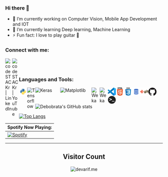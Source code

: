 ### Hi there 👋

<!--
**Debobrata-Chakraborty-Kakon/Debobrata-Chakraborty-Kakon** is a ✨ _special_ ✨ repository because its `README.md` (this file) appears on your GitHub profile.
<a href="https://kakonnovatorem.vercel.app/now-playing?open">
    <img src="https://kakonnovatorem.vercel.app/now-playing" width="256" height="64" alt="Now Playing">`
</a>

Here are some ideas to get you started:
- 👯 I’m looking to collaborate on ...
- 🤔 I’m looking for help with ...
- 💬 Ask me about ...
- 😄 Pronouns: ...
- 📫 How to reach me:
 ...
-->
- 🔭 I’m currently working on Computer Vision, Mobile App Development and IOT
- 🌱 I’m currently learning Deep learning, Machine Learning 
- ⚡ Fun fact: I love to play guitar 🎸 



### Connect with me: </br>
[<img align="left" alt="codeSTACKr | LinkedIn" width="22px" src="https://cdn.jsdelivr.net/npm/simple-icons@v3/icons/linkedin.svg" />][linkedin]
[<img align="left" alt="codeSTACKr | YouTube" width="22px" src="https://cdn.jsdelivr.net/npm/simple-icons@v3/icons/youtube.svg" />][youtube]
</br>
</br>


### Languages and Tools:
<img align="left" alt="Python" width="26px" src="https://raw.githubusercontent.com/github/explore/80688e429a7d4ef2fca1e82350fe8e3517d3494d/topics/python/python.png" />
<img align="left" alt="Tensorflow" width="26px" src="https://img.icons8.com/color/50/000000/tensorflow.png"/>
<img align="left" alt="Keras" width="80x" src="https://keras.io/img/logo.png" />

<img align="left" alt="Matplotlib" width="100px" src="https://matplotlib.org/stable/_static/logo2_compressed.svg" />
<img align="left" alt="Weka" width="26x" src="https://images.g2crowd.com/uploads/product/image/large_detail/large_detail_8c10cc72a4d651d34af6b29fb7c84c01/weka.png" />
<img align="left" alt="Weka" width="26x" src="https://www.vhv.rs/dpng/d/38-384674_opencv-logo-png-transparent-png.png" />


<img align="left" alt="Visual Studio Code" width="26px" src="https://raw.githubusercontent.com/github/explore/80688e429a7d4ef2fca1e82350fe8e3517d3494d/topics/visual-studio-code/visual-studio-code.png" />
<img align="left" alt="HTML5" width="26px" src="https://raw.githubusercontent.com/github/explore/80688e429a7d4ef2fca1e82350fe8e3517d3494d/topics/html/html.png" />
<img align="left" alt="CSS3" width="26px" src="https://raw.githubusercontent.com/github/explore/80688e429a7d4ef2fca1e82350fe8e3517d3494d/topics/css/css.png" />
<img align="left" alt="SQL" width="26px" src="https://raw.githubusercontent.com/github/explore/80688e429a7d4ef2fca1e82350fe8e3517d3494d/topics/sql/sql.png" />
<img align="left" alt="Git" width="26px" src="https://raw.githubusercontent.com/github/explore/80688e429a7d4ef2fca1e82350fe8e3517d3494d/topics/git/git.png" />
<img align="left" alt="GitHub" width="26px" src="https://raw.githubusercontent.com/github/explore/78df643247d429f6cc873026c0622819ad797942/topics/github/github.png" />
<img align="left" alt="Terminal" width="26px" src="https://raw.githubusercontent.com/github/explore/80688e429a7d4ef2fca1e82350fe8e3517d3494d/topics/terminal/terminal.png" />

<br />
<br />

![Debobrata's GitHub stats](https://github-readme-stats.vercel.app/api?username=dckakon&show_icons=true&theme=radical)

[![Top Langs](https://github-readme-stats.vercel.app/api/top-langs/?username=dckakon&langs_count=8&theme=radical)](https://github.com/anuraghazra/github-readme-stats)

| Spotify Now Playing:                                                                                               |
|-----------------------------------------------------------------------------------------------------------------------|
|[![Spotify](https://kakonnovatorem.vercel.app/api/spotify)](https://open.spotify.com/user/31tqxqjxigyptpuwzf534uvwsmy4)| 




---

<h2 align="center">Visitor Count</h2>
<p align="center">
  <img align="center" alt="devarif.me" width="40%" src="https://profile-counter.glitch.me/Debobrata-Chakraborty-Kakon/count.svg" />
</p>




[linkedin]:https://www.linkedin.com/in/debobrata-chakraborty/
[youtube]:https://www.youtube.com/channel/UCTCs2AUpmGcol53GVgitBew




